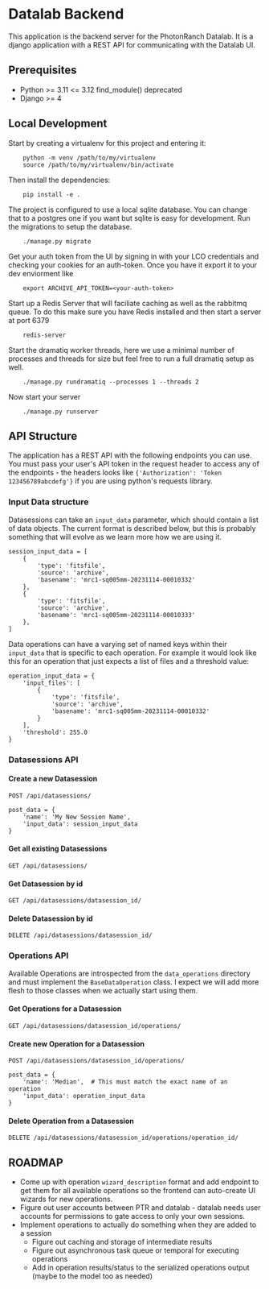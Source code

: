 # Datalab Backend

This application is the backend server for the PhotonRanch Datalab. It is a django application with a REST API for communicating with the Datalab UI.

## Prerequisites
-   Python >= 3.11 <= 3.12 find_module() deprecated
-   Django >= 4


## Local Development
Start by creating a virtualenv for this project and entering it: 
```
    python -m venv /path/to/my/virtualenv
    source /path/to/my/virtualenv/bin/activate
```
Then install the dependencies:
```
    pip install -e .
```
The project is configured to use a local sqlite database. You can change that to a postgres one if you want but sqlite is easy for development. Run the migrations to setup the database.
```
    ./manage.py migrate
```
Get your auth token from the UI by signing in with your LCO credentials and checking your cookies for an auth-token. Once you have it export it to your dev enviorment like
```
    export ARCHIVE_API_TOKEN=<your-auth-token>
```
Start up a Redis Server that will faciliate caching as well as the rabbitmq queue. To do this make sure you have Redis installed and then start a server at port 6379
```
    redis-server
```
Start the dramatiq worker threads, here we use a minimal number of processes and threads for size but feel free to run a full dramatiq setup as well.
```
    ./manage.py rundramatiq --processes 1 --threads 2
```
Now start your server
```
    ./manage.py runserver
```

## API Structure
The application has a REST API with the following endpoints you can use. You must pass your user's API token in the request header to access any of the endpoints - the headers looks like `{'Authorization': 'Token 123456789abcdefg'}` if you are using python's requests library.

### Input Data structure
Datasessions can take an `input_data` parameter, which should contain a list of data objects. The current format is described below, but this is probably something that will evolve as we learn more how we are using it.

    session_input_data = [
        {
            'type': 'fitsfile',
            'source': 'archive',
            'basename': 'mrc1-sq005mm-20231114-00010332'
        },
        {
            'type': 'fitsfile',
            'source': 'archive',
            'basename': 'mrc1-sq005mm-20231114-00010333'
        },
    ]

Data operations can have a varying set of named keys within their `input_data` that is specific to each operation. For example it would look like this for an operation that just expects a list of files and a threshold value:

    operation_input_data = {
        'input_files': [
            {
                'type': 'fitsfile',
                'source': 'archive',
                'basename': 'mrc1-sq005mm-20231114-00010332'
            }
        ],
        'threshold': 255.0
    }

### Datasessions API
#### Create a new Datasession
`POST /api/datasessions/`

    post_data = {
        'name': 'My New Session Name',
        'input_data': session_input_data
    }

#### Get all existing Datasessions
`GET /api/datasessions/`

#### Get Datasession by id
`GET /api/datasessions/datasession_id/`

#### Delete Datasession by id
`DELETE /api/datasessions/datasession_id/`

### Operations API
Available Operations are introspected from the `data_operations` directory and must implement the `BaseDataOperation` class. I expect we will add more flesh to those classes when we actually start using them. 
#### Get Operations for a Datasession
`GET /api/datasessions/datasession_id/operations/`

#### Create new Operation for a Datasession
`POST /api/datasessions/datasession_id/operations/`
    
    post_data = {
        'name': 'Median',  # This must match the exact name of an operation
        'input_data': operation_input_data
    }

#### Delete Operation from a Datasession
`DELETE /api/datasessions/datasession_id/operations/operation_id/`

## ROADMAP
* Come up with operation `wizard_description` format and add endpoint to get them for all available operations so the frontend can auto-create UI wizards for new operations.
* Figure out user accounts between PTR and datalab - datalab needs user accounts for permissions to gate access to only your own sessions.
* Implement operations to actually do something when they are added to a session
    * Figure out caching and storage of intermediate results
    * Figure out asynchronous task queue or temporal for executing operations
    * Add in operation results/status to the serialized operations output (maybe to the model too as needed)
